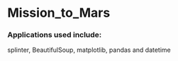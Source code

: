 # Mission_to_Mars

### Applications used include:
splinter, BeautifulSoup, matplotlib, pandas and datetime

